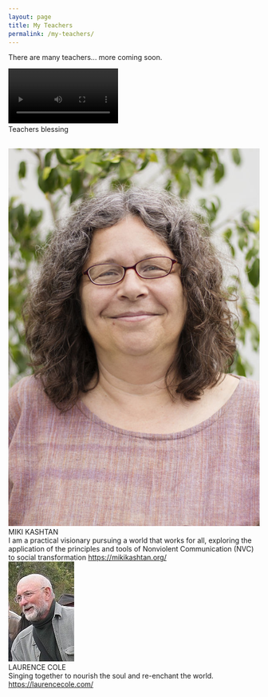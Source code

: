 ```yaml
---
layout: page
title: My Teachers
permalink: /my-teachers/
---
```


There are many teachers... more coming soon.

<div style="margin-bottom: 30px;">
  <video controls style="width: 220px;">
    <source src="/public/video/teachers-blessing.mp4" type="video/mp4">
    Your browser does not support the video tag.
  </video>
  <br>
  <span class="bold">Teachers blessing</span>
</div>

<div class="video-list">
  <div>
    <img src="/public/my teachers/2018_MikiPortrait_opt.jpeg" />
    <br>
    <span class="bold">MIKI KASHTAN</span>
    <br>
    I am a practical visionary pursuing a world that works for all, exploring the application of the principles and tools of Nonviolent Communication (NVC) to social transformation
    <a href="https://mikikashtan.org/">https://mikikashtan.org/</a>
  </div>

  <div>
    <img src="\public\my teachers\laurence-cole 2014.jpg" />
    <br>
    <span class="bold">LAURENCE COLE</span>
    <br>
    Singing together to nourish the soul and re-enchant the world.
    <a href="https://www.laurencecole.com/">https://laurencecole.com/</a>
  </div>
  
  <!-- <div>
  ...
  </div>
  <div>
  ...
  </div>
  <div>
  ...
  </div> -->
</div>